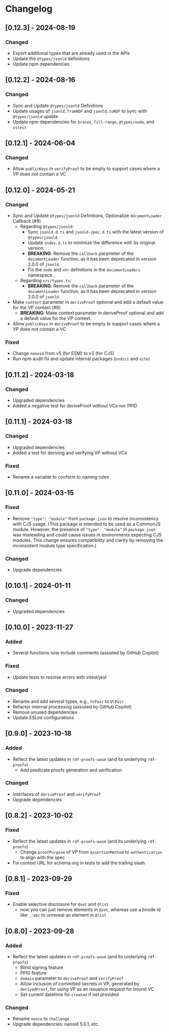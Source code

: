 # Changelog

## [0.12.3] - 2024-08-19

### Changed

- Export additional types that are already used in the APIs
- Update the `@types/jsonld` definitions
- Update npm dependencies

## [0.12.2] - 2024-08-16

### Changed

- Sync and Update `@types/jsonld` Definitions
- Update usages of `jsonld.fromRDF` and `jsonld.toRDF` to sync with `@types/jsonld` update
- Update npm dependencies for `braces`, `fill-range`, `@types/node`, and `vitest`
    
## [0.12.1] - 2024-06-04

### Changed

- Allow `publicKeys` in `verifyProof` to be empty to support cases where a VP does not contain a VC

## [0.12.0] - 2024-05-21

### Changed

- Sync and Update `@types/jsonld` Definitions, Optionalize `documentLoader` Callback (#8)
  - Regarding `@types/jsonld`:
    - Sync `jsonld.d.ts` and `jsonld-spec.d.ts` with the latest version of `@types/jsonld`.
    - Update `index.d.ts` to minimize the difference with its original version.
    - **BREAKING**: Remove the `callback` parameter of the `documentLoader` function, as it has been deprecated in version 2.0.0 of `jsonld`.
    - Fix the `node` and `xhr` definitions in the `documentLoaders` namespace.
  - Regarding `src/types.ts`:
    - **BREAKING**: Remove the `callback` parameter of the `documentLoader` function, as it has been deprecated in version 2.0.0 of `jsonld`.
- Make `context` parameter in `deriveProof` optional and add a default value for the VP context (#9)
  - **BREAKING**: Make context parameter in deriveProof optional and add a default value for the VP context.
- Allow `publicKeys` in `deriveProof` to be empty to support cases where a VP does not contain a VC

### Fixed

- Change `nanoid` from v5 (for ESM) to v3 (for CJS)
- Run npm audit fix and update internal packages (`undici` and `vite`)

## [0.11.2] - 2024-03-18

### Changed

- Upgraded dependencies
- Added a negative test for deriveProof without VCs nor PPID

## [0.11.1] - 2024-03-18

### Changed

- Upgraded dependencies
- Added a test for deriving and verifying VP without VCs

### Fixed

- Rename a variable to conform to naming rules

## [0.11.0] - 2024-03-15

### Fixed

- Remove `"type": "module"` from `package.json` to resolve inconsistency with CJS usage. (This package is intended to be used as a CommonJS module. However, the presence of `"type": "module"` in `package.json` was misleading and could cause issues in environments expecting CJS modules. This change ensures compatibility and clarity by removing the inconsistent module type specification.)

### Changed

- Upgrade dependencies

## [0.10.1] - 2024-01-11

### Changed

- Upgraded dependencies

## [0.10.0] - 2023-11-27

### Added

- Several functions now include comments (assisted by GitHub Copilot)

### Fixed

- Update tests to resolve errors with vitest/jest

### Changed

- Rename and add several types, e.g., `VcPair` to `VCPair`
- Refactor internal processing (assisted by GitHub Copilot)
- Remove unused dependencies
- Update ESLint configurations

## [0.9.0] - 2023-10-18

### Added

- Reflect the latest updates in `rdf-proofs-wasm` (and its underlying `rdf-proofs`)
  - Add predicate proofs generation and verification

### Changed

- Interfaces of `deriveProof` and `verifyProof`
- Upgrade dependencies

## [0.8.2] - 2023-10-02

### Fixed

- Reflect the latest updates in `rdf-proofs-wasm` (and its underlying `rdf-proofs`)
  - Change `proofPurpose` of VP from `assertionMethod` to `authentication` to align with the spec
- Fix context URL for schema.org in tests to add the trailing slash

## [0.8.1] - 2023-09-29

### Fixed

- Enable selective disclosure for `@set` and `@list`
  - now you can just remove elements in `@set`, whereas use a bnode id like `_:abc` to unreveal an element in `@list`

## [0.8.0] - 2023-09-28

### Added

- Reflect the latest updates in `rdf-proofs-wasm` (and its underlying `rdf-proofs`)
  - Blind signing feature
  - PPID feature
  - `domain` parameter to `deriveProof` and `verifyProof`
  - Allow inclusion of committed secrets in VP, generated by `derivedProof`, for using VP as an issuance request for bound VC
  - Set current datetime for `created` if not provided

### Changed

- Rename `nonce` to `challenge`
- Upgrade dependencies: nanoid 5.0.1, etc.
